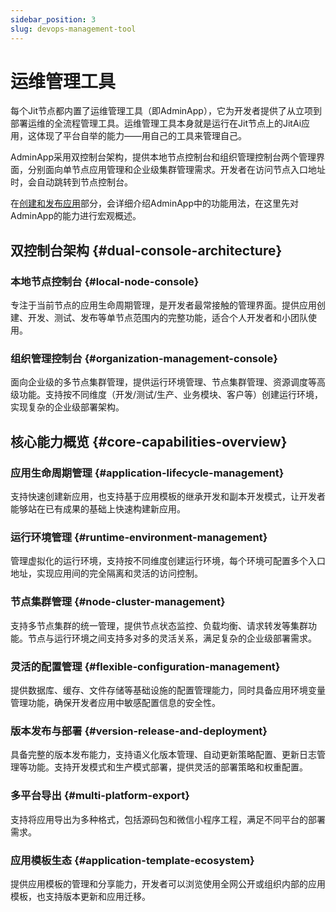 ```yaml
---
sidebar_position: 3
slug: devops-management-tool
---
```


# 运维管理工具

每个Jit节点都内置了运维管理工具（即AdminApp），它为开发者提供了从立项到部署运维的全流程管理工具。运维管理工具本身就是运行在Jit节点上的JitAi应用，这体现了平台自举的能力——用自己的工具来管理自己。

AdminApp采用双控制台架构，提供本地节点控制台和组织管理控制台两个管理界面，分别面向单节点应用管理和企业级集群管理需求。开发者在访问节点入口地址时，会自动跳转到节点控制台。

在[创建和发布应用](../creating-and-publishing-applications)部分，会详细介绍AdminApp中的功能用法，在这里先对AdminApp的能力进行宏观概述。

## 双控制台架构 {#dual-console-architecture}

### 本地节点控制台 {#local-node-console}
专注于当前节点的应用生命周期管理，是开发者最常接触的管理界面。提供应用创建、开发、测试、发布等单节点范围内的完整功能，适合个人开发者和小团队使用。

### 组织管理控制台 {#organization-management-console}
面向企业级的多节点集群管理，提供运行环境管理、节点集群管理、资源调度等高级功能。支持按不同维度（开发/测试/生产、业务模块、客户等）创建运行环境，实现复杂的企业级部署架构。

## 核心能力概览 {#core-capabilities-overview}

### 应用生命周期管理 {#application-lifecycle-management}
支持快速创建新应用，也支持基于应用模板的继承开发和副本开发模式，让开发者能够站在已有成果的基础上快速构建新应用。

### 运行环境管理 {#runtime-environment-management}
管理虚拟化的运行环境，支持按不同维度创建运行环境，每个环境可配置多个入口地址，实现应用间的完全隔离和灵活的访问控制。

### 节点集群管理 {#node-cluster-management}
支持多节点集群的统一管理，提供节点状态监控、负载均衡、请求转发等集群功能。节点与运行环境之间支持多对多的灵活关系，满足复杂的企业级部署需求。

### 灵活的配置管理 {#flexible-configuration-management}
提供数据库、缓存、文件存储等基础设施的配置管理能力，同时具备应用环境变量管理功能，确保开发者应用中敏感配置信息的安全性。

### 版本发布与部署 {#version-release-and-deployment}
具备完整的版本发布能力，支持语义化版本管理、自动更新策略配置、更新日志管理等功能。支持开发模式和生产模式部署，提供灵活的部署策略和权重配置。

### 多平台导出 {#multi-platform-export}
支持将应用导出为多种格式，包括源码包和微信小程序工程，满足不同平台的部署需求。

### 应用模板生态 {#application-template-ecosystem}
提供应用模板的管理和分享能力，开发者可以浏览使用全网公开或组织内部的应用模板，也支持版本更新和应用迁移。
